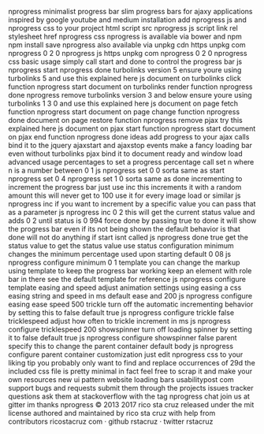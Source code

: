nprogress minimalist progress bar slim progress bars for ajaxy applications inspired by google youtube and medium installation add nprogress js and nprogress css to your project html script src nprogress js script link rel stylesheet href nprogress css nprogress is available via bower and npm npm install save nprogress also available via unpkg cdn https unpkg com nprogress 0 2 0 nprogress js https unpkg com nprogress 0 2 0 nprogress css basic usage simply call start and done to control the progress bar js nprogress start nprogress done turbolinks version 5 ensure youre using turbolinks 5 and use this explained here js document on turbolinks click function nprogress start document on turbolinks render function nprogress done nprogress remove turbolinks version 3 and below ensure youre using turbolinks 1 3 0 and use this explained here js document on page fetch function nprogress start document on page change function nprogress done document on page restore function nprogress remove pjax try this explained here js document on pjax start function nprogress start document on pjax end function nprogress done ideas add progress to your ajax calls bind it to the jquery ajaxstart and ajaxstop events make a fancy loading bar even without turbolinks pjax bind it to document ready and window load advanced usage percentages to set a progress percentage call set n where n is a number between 0 1 js nprogress set 0 0 sorta same as start nprogress set 0 4 nprogress set 1 0 sorta same as done incrementing to increment the progress bar just use inc this increments it with a random amount this will never get to 100 use it for every image load or similar js nprogress inc if you want to increment by a specific value you can pass that as a parameter js nprogress inc 0 2 this will get the current status value and adds 0 2 until status is 0 994 force done by passing true to done it will show the progress bar even if its not being shown the default behavior is that done will not do anything if start isnt called js nprogress done true get the status value to get the status value use status configuration minimum changes the minimum percentage used upon starting default 0 08 js nprogress configure minimum 0 1 template you can change the markup using template to keep the progress bar working keep an element with role bar in there see the default template for reference js nprogress configure template easing and speed adjust animation settings using easing a css easing string and speed in ms default ease and 200 js nprogress configure easing ease speed 500 trickle turn off the automatic incrementing behavior by setting this to false default true js nprogress configure trickle false tricklespeed adjust how often to trickle increment in ms js nprogress configure tricklespeed 200 showspinner turn off loading spinner by setting it to false default true js nprogress configure showspinner false parent specify this to change the parent container default body js nprogress configure parent container customization just edit nprogress css to your liking tip you probably only want to find and replace occurrences of 29d the included css file is pretty minimal in fact feel free to scrap it and make your own resources new ui pattern website loading bars usabilitypost com support bugs and requests submit them through the projects issues tracker questions ask them at stackoverflow with the tag nprogress chat join us at gitter im thanks nprogress © 2013 2017 rico sta cruz released under the mit license authored and maintained by rico sta cruz with help from contributors ricostacruz com · github rstacruz · twitter rstacruz